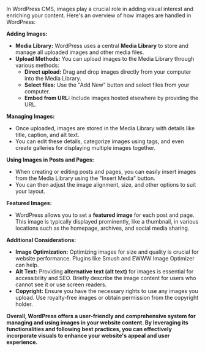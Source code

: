 In WordPress CMS, images play a crucial role in adding visual interest and enriching your content. Here's an overview of how images are handled in WordPress:

**Adding Images:**

- **Media Library:** WordPress uses a central **Media Library** to store and manage all uploaded images and other media files.
- **Upload Methods:** You can upload images to the Media Library through various methods:
    - **Direct upload:** Drag and drop images directly from your computer into the Media Library.
    - **Select files:** Use the "Add New" button and select files from your computer.
    - **Embed from URL:** Include images hosted elsewhere by providing the URL.

**Managing Images:**

- Once uploaded, images are stored in the Media Library with details like title, caption, and alt text.
- You can edit these details, categorize images using tags, and even create galleries for displaying multiple images together.

**Using Images in Posts and Pages:**

- When creating or editing posts and pages, you can easily insert images from the Media Library using the "Insert Media" button.
- You can then adjust the image alignment, size, and other options to suit your layout.

**Featured Images:**

- WordPress allows you to set a **featured image** for each post and page. This image is typically displayed prominently, like a thumbnail, in various locations such as the homepage, archives, and social media sharing.

**Additional Considerations:**

- **Image Optimization:** Optimizing images for size and quality is crucial for website performance. Plugins like Smush and EWWW Image Optimizer can help.
- **Alt Text:** Providing **alternative text (alt text)** for images is essential for accessibility and SEO. Briefly describe the image content for users who cannot see it or use screen readers.
- **Copyright:** Ensure you have the necessary rights to use any images you upload. Use royalty-free images or obtain permission from the copyright holder.

**Overall, WordPress offers a user-friendly and comprehensive system for managing and using images in your website content. By leveraging its functionalities and following best practices, you can effectively incorporate visuals to enhance your website's appeal and user experience.**